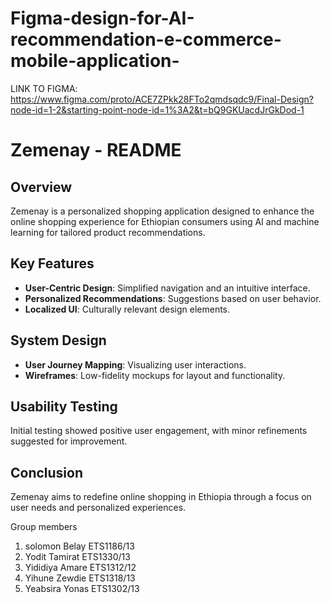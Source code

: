 # Figma-design-for-AI-recommendation-e-commerce-mobile-application-

LINK TO FIGMA: https://www.figma.com/proto/ACE7ZPkk28FTo2qmdsqdc9/Final-Design?node-id=1-2&starting-point-node-id=1%3A2&t=bQ9GKUacdJrGkDod-1

# Zemenay - README

## Overview

Zemenay is a personalized shopping application designed to enhance the online shopping experience for Ethiopian consumers using AI and machine learning for tailored product recommendations.

## Key Features

- **User-Centric Design**: Simplified navigation and an intuitive interface.
- **Personalized Recommendations**: Suggestions based on user behavior.
- **Localized UI**: Culturally relevant design elements.

## System Design

- **User Journey Mapping**: Visualizing user interactions.
- **Wireframes**: Low-fidelity mockups for layout and functionality.

## Usability Testing

Initial testing showed positive user engagement, with minor refinements suggested for improvement.

## Conclusion

Zemenay aims to redefine online shopping in Ethiopia through a focus on user needs and personalized experiences.

Group members
1. solomon Belay  ETS1186/13
2. Yodit Tamirat  ETS1330/13
3. Yididiya Amare ETS1312/12
4. Yihune Zewdie ETS1318/13
5. Yeabsira Yonas ETS1302/13
